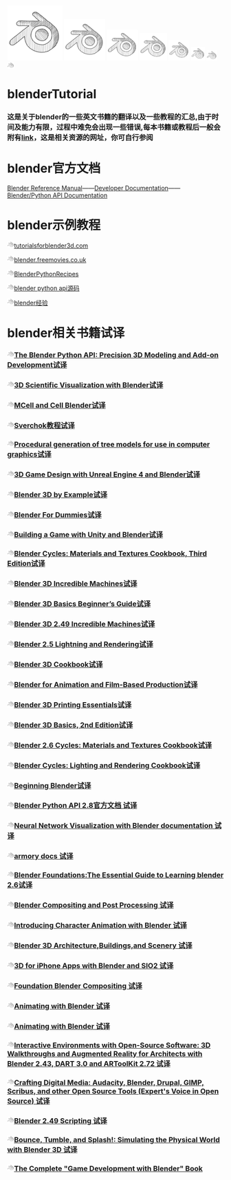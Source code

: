 ![](https://github.com/BlenderCN/blenderTutorial/blob/master/mDrivEngine/blenderpng/blender_128px_1097682_easyicon.net.png)
![](https://github.com/BlenderCN/blenderTutorial/blob/master/mDrivEngine/blenderpng/blender_96px_1097682_easyicon.net.png)
![](https://github.com/BlenderCN/blenderTutorial/blob/master/mDrivEngine/blenderpng/blender_72px_1097682_easyicon.net.png)
![](https://github.com/BlenderCN/blenderTutorial/blob/master/mDrivEngine/blenderpng/blender_64px_1097682_easyicon.net.png)
![](https://github.com/BlenderCN/blenderTutorial/blob/master/mDrivEngine/blenderpng/blender_48px_1097682_easyicon.net.png)
![](https://github.com/BlenderCN/blenderTutorial/blob/master/mDrivEngine/blenderpng/blender_32px_1097682_easyicon.net.png)
![](https://github.com/BlenderCN/blenderTutorial/blob/master/mDrivEngine/blenderpng/blender_24px_1097682_easyicon.net.png)
![](https://github.com/BlenderCN/blenderTutorial/blob/master/mDrivEngine/blenderpng/blender_16px_1097682_easyicon.net.png)
# blenderTutorial

### 这是关于blender的一些英文书籍的翻译以及一些教程的汇总,由于时间及能力有限，过程中难免会出现一些错误,每本书籍或教程后一般会附有[link](#)，这是相关资源的网址，你可自行参阅

# blender官方文档

[Blender Reference Manual](https://docs.blender.org/manual/zh-hans/dev/index.html)——[Developer Documentation](https://wiki.blender.org/wiki/Main_Page)——[Blender/Python API Documentation]()

# blender示例教程
![](mDrivEngine/blender_16px_1097682_easyicon.net.png)[tutorialsforblender3d.com](http://www.tutorialsforblender3d.com/)

![](mDrivEngine/blender_16px_1097682_easyicon.net.png)[blender.freemovies.co.uk](http://blender.freemovies.co.uk/)

![](mDrivEngine/blender_16px_1097682_easyicon.net.png)[BlenderPythonRecipes](https://github.com/zeffii/BlenderPythonRecipes/wiki/Empty-(null-object))

![](mDrivEngine/blender_16px_1097682_easyicon.net.png)[blender python api源码](https://github.com/Apress/blender-python-api)

![](mDrivEngine/blender_16px_1097682_easyicon.net.png)[blender经验](https://github.com/BlenderCN/blenderTutorial/blob/master/blender%E7%BB%8F%E9%AA%8C.md)

# blender相关书籍试译

### ![](mDrivEngine/blender_16px_1097682_easyicon.net.png)[The Blender Python API: Precision 3D Modeling and Add-on Development试译](https://github.com/BlenderCN/blenderTutorial/blob/master/theBlenderPythonApi/README.md)

### ![](mDrivEngine/blender_16px_1097682_easyicon.net.png)[3D Scientific Visualization with Blender试译](https://github.com/BlenderCN/blenderTutorial/blob/master/3DScientificVisualizationWithBelender/README.md)

### ![](mDrivEngine/blender_16px_1097682_easyicon.net.png)[MCell and Cell Blender试译](https://github.com/BlenderCN/blenderTutorial/blob/master/MCellAndCellBlender/README.md)

### ![](mDrivEngine/blender_16px_1097682_easyicon.net.png)[Sverchok教程试译](https://github.com/BlenderCN/blenderTutorial/blob/master/sverchok/README.md)

### ![](mDrivEngine/blender_16px_1097682_easyicon.net.png)[Procedural generation of tree models for use in computer graphics试译](https://github.com/BlenderCN/blenderTutorial/blob/master/ProceduralGenerationOfTreeModelsForUseInComputerGraphics/README.md)

### ![](mDrivEngine/blender_16px_1097682_easyicon.net.png)[3D Game Design with Unreal Engine 4 and Blender试译](https://github.com/BlenderCN/blenderTutorial/blob/master/3DGameDesignwithUnrealEngine4andBlender/README.md)

### ![](mDrivEngine/blender_16px_1097682_easyicon.net.png)[Blender 3D by Example试译](https://github.com/BlenderCN/blenderTutorial/blob/master/Blender3DbyExample/README.md)

### ![](mDrivEngine/blender_16px_1097682_easyicon.net.png)[Blender For Dummies试译](https://github.com/BlenderCN/blenderTutorial/blob/master/BlenderForDummies/README.md)

### ![](mDrivEngine/blender_16px_1097682_easyicon.net.png)[Building a Game with Unity and Blender试译](https://github.com/BlenderCN/blenderTutorial/blob/master/BuildingaGamewithUnityandBlender/README.md)

### ![](mDrivEngine/blender_16px_1097682_easyicon.net.png)[Blender Cycles: Materials and Textures Cookbook, Third Edition试译](https://github.com/BlenderCN/blenderTutorial/blob/master/BlenderCyclesMaterialsandTexturesCookbookThirdEdition/README.md)

### ![](mDrivEngine/blender_16px_1097682_easyicon.net.png)[Blender 3D Incredible Machines试译](https://github.com/BlenderCN/blenderTutorial/blob/master/Blender3DIncredibleMachines/README.md)

### ![](mDrivEngine/blender_16px_1097682_easyicon.net.png)[Blender 3D Basics Beginner’s Guide试译](https://github.com/BlenderCN/blenderTutorial/blob/master/Blender3DBasicsBeginnersGuide/README.md)

### ![](mDrivEngine/blender_16px_1097682_easyicon.net.png)[Blender 3D 2.49 Incredible Machines试译](https://github.com/BlenderCN/blenderTutorial/blob/master/Blender3D249IncredibleMachines/README.md)

### ![](mDrivEngine/blender_16px_1097682_easyicon.net.png)[Blender 2.5 Lightning and Rendering试译](https://github.com/BlenderCN/blenderTutorial/blob/master/Blender25LightningandRendering/README.md)

### ![](mDrivEngine/blender_16px_1097682_easyicon.net.png)[Blender 3D Cookbook试译](https://github.com/BlenderCN/blenderTutorial/blob/master/Blender3DCookbook/README.md)

### ![](mDrivEngine/blender_16px_1097682_easyicon.net.png)[Blender for Animation and Film-Based Production试译](https://github.com/BlenderCN/blenderTutorial/blob/master/BlenderforAnimationandFilmBasedProduction/README.md)

### ![](mDrivEngine/blender_16px_1097682_easyicon.net.png)[Blender 3D Printing Essentials试译](https://github.com/BlenderCN/blenderTutorial/blob/master/Blender3DPrintingEssentials/README.md)

### ![](mDrivEngine/blender_16px_1097682_easyicon.net.png)[Blender 3D Basics, 2nd Edition试译](https://github.com/BlenderCN/blenderTutorial/blob/master/Blender3DBasics2ndEdition/README.md)
### ![](mDrivEngine/blender_16px_1097682_easyicon.net.png)[Blender 2.6 Cycles: Materials and Textures Cookbook试译](https://github.com/BlenderCN/blenderTutorial/blob/master/Blender26CyclesMaterialsandTexturesCookbook/README.md)

### ![](mDrivEngine/blender_16px_1097682_easyicon.net.png)[Blender Cycles: Lighting and Rendering Cookbook试译](https://github.com/BlenderCN/blenderTutorial/blob/master/BlenderCyclesLightingandRenderingCookbook/README.md)

### ![](mDrivEngine/blender_16px_1097682_easyicon.net.png)[Beginning Blender试译](https://github.com/BlenderCN/blenderTutorial/blob/master/BeginningBlender/README.md)

### ![](mDrivEngine/blender_16px_1097682_easyicon.net.png)[Blender Python API 2.8官方文档 试译](https://github.com/BlenderCN/blenderTutorial/blob/master/BlenderPythonAPIDocumentation/README.md)

### ![](mDrivEngine/blender_16px_1097682_easyicon.net.png)[Neural Network Visualization with Blender documentation 试译](https://github.com/BlenderCN/blenderTutorial/blob/master/NeuralNetworkVisualizationwithBlenderdocumentation/README.md)

### ![](mDrivEngine/blender_16px_1097682_easyicon.net.png)[armory docs 试译](https://github.com/BlenderCN/blenderTutorial/blob/master/armory_docs/README.md)

### ![](mDrivEngine/blender_16px_1097682_easyicon.net.png)[Blender Foundations:The Essential Guide to Learning blender 2.6试译](https://github.com/BlenderCN/blenderTutorial/blob/master/BlenderFoundationsTheEssentialGuidetoLearningblender26/README.md)

### ![](mDrivEngine/blender_16px_1097682_easyicon.net.png)[Blender Compositing and Post Processing 试译](https://github.com/BlenderCN/blenderTutorial/blob/master/BlenderCompositingandPostProcessing/README.md)

### ![](mDrivEngine/blender_16px_1097682_easyicon.net.png)[Introducing Character Animation with Blender 试译](https://github.com/BlenderCN/blenderTutorial/blob/master/IntroducingCharacterAnimationwithBlender/README.md)

### ![](mDrivEngine/blender_16px_1097682_easyicon.net.png)[Blender 3D Architecture,Buildings,and Scenery 试译](https://github.com/BlenderCN/blenderTutorial/blob/master/Blender3DArchitectureBuildingsandScenery/README.md)

### ![](mDrivEngine/blender_16px_1097682_easyicon.net.png)[3D for iPhone Apps with Blender and SIO2 试译](https://github.com/BlenderCN/blenderTutorial/blob/master/3DforiPhoneAppswithBlenderandSIO2/README.md)

### ![](mDrivEngine/blender_16px_1097682_easyicon.net.png)[Foundation Blender Compositing 试译](https://github.com/BlenderCN/blenderTutorial/blob/master/FoundationBlenderCompositing/README.md)

### ![](mDrivEngine/blender_16px_1097682_easyicon.net.png)[Animating with Blender 试译](https://github.com/BlenderCN/blenderTutorial/blob/master/AnimatingwithBlender/README.md)

### ![](mDrivEngine/blender_16px_1097682_easyicon.net.png)[Animating with Blender 试译](https://github.com/BlenderCN/blenderTutorial/blob/master/AnimatingwithBlender/README.md)

### ![](mDrivEngine/blender_16px_1097682_easyicon.net.png)[Interactive Environments with Open-Source Software: 3D Walkthroughs and Augmented Reality for Architects with Blender 2.43, DART 3.0 and ARToolKit 2.72 试译](https://github.com/BlenderCN/blenderTutorial/blob/master/InteractiveEnvironmentswithOpenSourceSoftware3DWalkthroughsandAugmentedRealityforArchitectswithBlender243DART30andARToolKit272/README.md)

### ![](mDrivEngine/blender_16px_1097682_easyicon.net.png)[Crafting Digital Media: Audacity, Blender, Drupal, GIMP, Scribus, and other Open Source Tools (Expert's Voice in Open Source) 试译](https://github.com/BlenderCN/blenderTutorial/blob/master/CraftingDigitalMediaAudacityBlenderDrupalGIMPScribusandotherOpenSourceToolsExpertsVoiceinOpenSource/README.md)

### ![](mDrivEngine/blender_16px_1097682_easyicon.net.png)[Blender 2.49 Scripting 试译](https://github.com/BlenderCN/blenderTutorial/blob/master/Blender249Scripting/README.md)

### ![](mDrivEngine/blender_16px_1097682_easyicon.net.png)[Bounce, Tumble, and Splash!: Simulating the Physical World with Blender 3D 试译](https://github.com/BlenderCN/blenderTutorial/blob/master/BounceTumbleandSplash!SimulatingthePhysicalWorldwithBlender3D/README.md)

### ![](mDrivEngine/blender_16px_1097682_easyicon.net.png)[The Complete "Game Development with Blender" Book ](https://github.com/mikepan/GameEngineBook)





